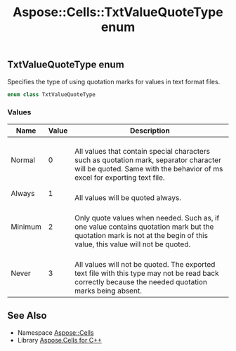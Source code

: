 ﻿---
title: Aspose::Cells::TxtValueQuoteType enum
linktitle: TxtValueQuoteType
second_title: Aspose.Cells for C++ API Reference
description: 'Aspose::Cells::TxtValueQuoteType enum. Specifies the type of using quotation marks for values in text format files in C++.'
type: docs
weight: 27600
url: /cpp/aspose.cells/txtvaluequotetype/
---
## TxtValueQuoteType enum


Specifies the type of using quotation marks for values in text format files.

```cpp
enum class TxtValueQuoteType
```

### Values

| Name | Value | Description |
| --- | --- | --- |
| Normal | 0 | <br>All values that contain special characters such as quotation mark, separator character will be quoted. Same with the behavior of ms excel for exporting text file. |
| Always | 1 | <br>All values will be quoted always. |
| Minimum | 2 | <br>Only quote values when needed. Such as, if one value contains quotation mark but the quotation mark is not at the begin of this value, this value will not be quoted. |
| Never | 3 | <br>All values will not be quoted. The exported text file with this type may not be read back correctly because the needed quotation marks being absent. |

## See Also

* Namespace [Aspose::Cells](../)
* Library [Aspose.Cells for C++](../../)
